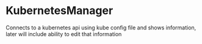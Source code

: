 # KubernetesManager
Connects to a kubernetes api using kube config file and shows information, later will include ability to edit that information
